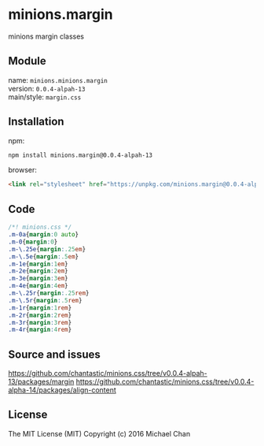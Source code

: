 # minions.margin
minions margin classes

## Module
name: `minions.minions.margin`  
version: `0.0.4-alpah-13`  
main/style: `margin.css`  

## Installation
npm:
```bash
npm install minions.margin@0.0.4-alpah-13
```

browser:
```html
<link rel="stylesheet" href="https://unpkg.com/minions.margin@0.0.4-alpah-13" />
```

## Code
```css
/*! minions.css */
.m-0a{margin:0 auto}
.m-0{margin:0}
.m-\.25e{margin:.25em}
.m-\.5e{margin:.5em}
.m-1e{margin:1em}
.m-2e{margin:2em}
.m-3e{margin:3em}
.m-4e{margin:4em}
.m-\.25r{margin:.25rem}
.m-\.5r{margin:.5rem}
.m-1r{margin:1rem}
.m-2r{margin:2rem}
.m-3r{margin:3rem}
.m-4r{margin:4rem}

```

## Source and issues

https://github.com/chantastic/minions.css/tree/v0.0.4-alpah-13/packages/margin
https://github.com/chantastic/minions.css/tree/v0.0.4-alpha-14/packages/align-content

## License

The MIT License (MIT)
Copyright (c) 2016 Michael Chan